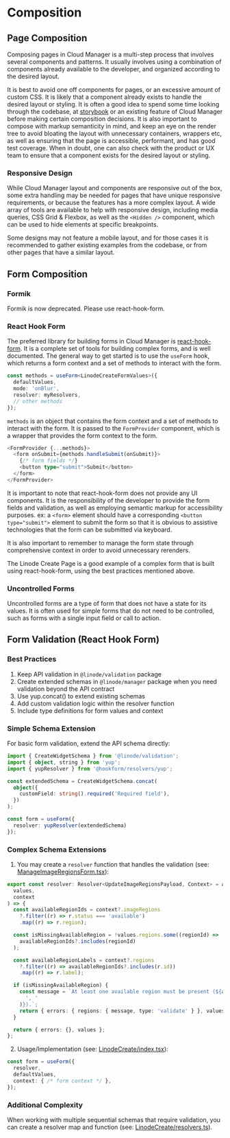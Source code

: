 # Composition

## Page Composition
Composing pages in Cloud Manager is a multi-step process that involves several components and patterns. It usually involves using a combination of components already available to the developer, and organized according to the desired layout.

It is best to avoid one off components for pages, or an excessive amount of custom CSS. It is likely that a component already exists to handle the desired layout or styling. It is often a good idea to spend some time looking through the codebase, at [storybook](https://design.linode.com/) or an existing feature of Cloud Manager before making certain composition decisions. It is also important to compose with markup semanticity in mind, and keep an eye on the render tree to avoid bloating the layout with unnecessary containers, wrappers etc, as well as ensuring that the page is accessible, performant, and has good test coverage. When in doubt, one can also check with the product or UX team to ensure that a component exists for the desired layout or styling.

### Responsive Design

While Cloud Manager layout and components are responsive out of the box, some extra handling may be needed for pages that have unique responsive requirements, or because the features has a more complex layout.
A wide array of tools are available to help with responsive design, including media queries, CSS Grid & Flexbox, as well as the `<Hidden />` component, which can be used to hide elements at specific breakpoints.

Some designs may not feature a mobile layout, and for those cases it is recommended to gather existing examples from the codebase, or from other pages that have a similar layout.

## Form Composition

### Formik
Formik is now deprecated. Please use react-hook-form.

### React Hook Form
The preferred library for building forms in Cloud Manager is [react-hook-form](https://react-hook-form.com/). It is a complete set of tools for building complex forms, and is well documented.
The general way to get started is to use the `useForm` hook, which returns a form context and a set of methods to interact with the form.

```Typescript
const methods = useForm<LinodeCreateFormValues>({
  defaultValues,
  mode: 'onBlur',
  resolver: myResolvers,
  // other methods
});
```

`methods` is an object that contains the form context and a set of methods to interact with the form.
It is passed to the `FormProvider` component, which is a wrapper that provides the form context to the form.

```Typescript
<FormProvider {...methods}>
  <form onSubmit={methods.handleSubmit(onSubmit)}>
    {/* form fields */}
    <button type="submit">Submit</button>
  </form>
</FormProvider>
```

It is important to note that react-hook-form does not provide any UI components. It is the responsibility of the developer to provide the form fields and validation, as well as employing semantic markup for accessibility purposes.
ex: a `<form>` element should have a corresponding `<button type="submit">` element to submit the form so that it is obvious to assistive technologies that the form can be submitted via keyboard.

It is also important to remember to manage the form state through comprehensive context in order to avoid unnecessary rerenders.

The Linode Create Page is a good example of a complex form that is built using react-hook-form, using the best practices mentioned above.

### Uncontrolled Forms
Uncontrolled forms are a type of form that does not have a state for its values. It is often used for simple forms that do not need to be controlled, such as forms with a single input field or call to action.

## Form Validation (React Hook Form)
### Best Practices
1. Keep API validation in `@linode/validation` package
2. Create extended schemas in `@linode/manager` package when you need validation beyond the API contract
3. Use yup.concat() to extend existing schemas
4. Add custom validation logic within the resolver function
5. Include type definitions for form values and context

### Simple Schema Extension
For basic form validation, extend the API schema directly:

```typescript
import { CreateWidgetSchema } from '@linode/validation';
import { object, string } from 'yup';
import { yupResolver } from '@hookform/resolvers/yup';

const extendedSchema = CreateWidgetSchema.concat(
  object({
    customField: string().required('Required field'),
  })
);

const form = useForm({
  resolver: yupResolver(extendedSchema)
});
```

### Complex Schema Extensions
1. You may create a `resolver` function that handles the validation (see: [ManageImageRegionsForm.tsx](https://github.com/linode/manager/blob/develop/packages/manager/src/features/Images/ImagesLanding/ImageRegions/ManageImageRegionsForm.tsx#L189-L213)):

```typescript
export const resolver: Resolver<UpdateImageRegionsPayload, Context> = async (
  values,
  context
) => {
  const availableRegionIds = context?.imageRegions
    ?.filter((r) => r.status === 'available')
    .map((r) => r.region);

  const isMissingAvailableRegion = !values.regions.some((regionId) =>
    availableRegionIds?.includes(regionId)
  );

  const availableRegionLabels = context?.regions
    ?.filter((r) => availableRegionIds?.includes(r.id))
    .map((r) => r.label);

  if (isMissingAvailableRegion) {
    const message = `At least one available region must be present (${availableRegionLabels?.join(
      ', '
    )}).`;
    return { errors: { regions: { message, type: 'validate' } }, values };
  }

  return { errors: {}, values };
};
```

2. Usage/Implementation (see: [LinodeCreate/index.tsx](https://github.com/linode/manager/blob/develop/packages/manager/src/features/Linodes/LinodeCreate/index.tsx#L78)):
```typescript
const form = useForm({
  resolver,
  defaultValues,
  context: { /* form context */ },
});
```

### Additional Complexity
When working with multiple sequential schemas that require validation, you can create a resolver map and function (see: [LinodeCreate/resolvers.ts](https://github.com/linode/manager/blob/develop/packages/manager/src/features/Linodes/LinodeCreate/resolvers.ts])).